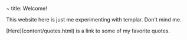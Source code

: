 ~ title: Welcome!

This website here is just me experimenting with templar. Don't mind me.

[Here](<home-page-link>content/quotes.html) is a link to some of my favorite quotes.

